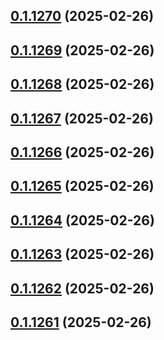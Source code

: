## [0.1.1270](https://github.com/binary-braids/terraform-oracle/compare/v0.1.1269...v0.1.1270) (2025-02-26)



## [0.1.1269](https://github.com/binary-braids/terraform-oracle/compare/v0.1.1268...v0.1.1269) (2025-02-26)



## [0.1.1268](https://github.com/binary-braids/terraform-oracle/compare/v0.1.1267...v0.1.1268) (2025-02-26)



## [0.1.1267](https://github.com/binary-braids/terraform-oracle/compare/v0.1.1266...v0.1.1267) (2025-02-26)



## [0.1.1266](https://github.com/binary-braids/terraform-oracle/compare/v0.1.1265...v0.1.1266) (2025-02-26)



## [0.1.1265](https://github.com/binary-braids/terraform-oracle/compare/v0.1.1264...v0.1.1265) (2025-02-26)



## [0.1.1264](https://github.com/binary-braids/terraform-oracle/compare/v0.1.1263...v0.1.1264) (2025-02-26)



## [0.1.1263](https://github.com/binary-braids/terraform-oracle/compare/v0.1.1262...v0.1.1263) (2025-02-26)



## [0.1.1262](https://github.com/binary-braids/terraform-oracle/compare/v0.1.1261...v0.1.1262) (2025-02-26)



## [0.1.1261](https://github.com/binary-braids/terraform-oracle/compare/v0.1.1260...v0.1.1261) (2025-02-26)



